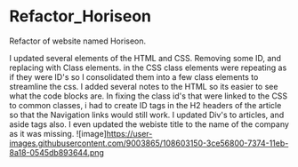 # Refactor_Horiseon

Refactor of website named Horiseon. 

I updated several elements of the HTML and CSS. Removing some ID, and replacing with Class elements. in the CSS class elements were repeating as if they were ID's so I consolidated them into a few class elements to streamline the css. I added several notes to the HTML so its easier to see what the code blocks are. In fixing the class id's that were linked to the CSS to common classes, i had to create ID tags in the H2 headers of the article so that the Navigation links would still work. I updated Div's to articles, and aside tags also. I even updated the webiste title to the name of the company as it was missing. 
![image]https://user-images.githubusercontent.com/9003865/108603150-3ce56800-7374-11eb-8a18-0545db893644.png
